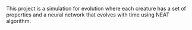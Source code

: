This project is a simulation for evolution where each creature has a set of properties and a neural network that evolves
with time using NEAT algorithm.